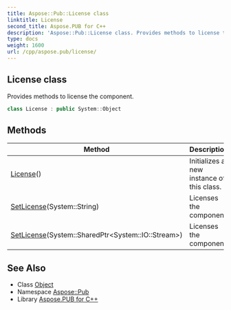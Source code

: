 ```yaml
---
title: Aspose::Pub::License class
linktitle: License
second_title: Aspose.PUB for C++
description: 'Aspose::Pub::License class. Provides methods to license the component in C++.'
type: docs
weight: 1600
url: /cpp/aspose.pub/license/
---
```

## License class


Provides methods to license the component.

```cpp
class License : public System::Object
```

## Methods

| Method | Description |
| --- | --- |
| [License](./license/)() | Initializes a new instance of this class. |
| [SetLicense](./setlicense/)(System::String) | Licenses the component. |
| [SetLicense](./setlicense/)(System::SharedPtr\<System::IO::Stream\>) | Licenses the component. |
## See Also

* Class [Object](../../system/object/)
* Namespace [Aspose::Pub](../)
* Library [Aspose.PUB for C++](../../)
